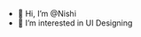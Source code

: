 - 👋 Hi, I’m @Nishi
- 👀 I’m interested in UI Designing

<!---
NishiOO/NishiOO is a ✨ special ✨ repository because its `README.md` (this file) appears on your GitHub profile.
You can click the Preview link to take a look at your changes.
--->
